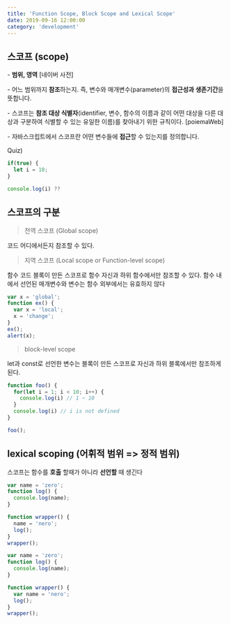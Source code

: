 ```yaml
---
title: 'Function Scope, Block Scope and Lexical Scope'
date: 2019-09-16 12:00:00
category: 'development'
---
```


## 스코프 (scope)

\- **범위, 영역** [네이버 사전]

\- 어느 범위까지 **참조**하는지. 즉, 변수와 매개변수(parameter)의 **접근성과 생존기간**을 뜻합니다. 

\- 스코프는 **참조 대상 식별자**(identifier, 변수, 함수의 이름과 같이 어떤 대상을 다른 대상과 구분하여 식별할 수 있는 유일한 이름)를 찾아내기 위한 규칙이다. [poiemaWeb]

\- 자바스크립트에서 스코프란 어떤 변수들에 **접근**할 수 있는지를 정의합니다.

Quiz)

```javascript
if(true) {
  let i = 10;
}

console.log(i) ??
```



## 스코프의 구분

> 전역 스코프 (Global scope)

코드 어디에서든지 참조할 수 있다.

> 지역 스코프 (Local scope or Function-level scope)

함수 코드 블록이 만든 스코프로 함수 자신과 하위 함수에서만 참조할 수 있다. 함수 내에서 선언된 매개변수와 변수는 함수 외부에서는 유효하지 않다

```javascript
var x = 'global';
function ex() {
  var x = 'local';
  x = 'change';
}
ex(); 
alert(x); 
```



> block-level scope

let과 const로 선언한 변수는 블록이 만든 스코프로 자신과 하위 블록에서만 참조하게 된다.

```javascript 
function foo() {
  for(let i = 1; i < 10; i++) {
    console.log(i) // 1 ~ 10
  }
  console.log(i) // i is not defined
}

foo();
```



## lexical scoping (어휘적 범위 => 정적 범위)

스코프는 함수를 **호출** 할때가 아니라 **선언할** 때 생긴다

```javascript
var name = 'zero';
function log() {
  console.log(name);
}

function wrapper() {
  name = 'nero';
  log();
}
wrapper();
```



```javascript
var name = 'zero';
function log() {
  console.log(name);
}

function wrapper() {
  var name = 'nero';
  log();
}
wrapper();
```

